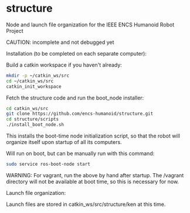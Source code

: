structure
=========

Node and launch file organization for the IEEE ENCS Humanoid Robot Project

CAUTION: incomplete and not debugged yet

Installation (to be completed on each separate computer):

Build a catkin workspace if you haven't already:

```sh
mkdir -p ~/catkin_ws/src
cd ~/catkin_ws/src
catkin_init_workspace
```

Fetch the structure code and run the boot_node installer:

```sh
cd catkin_ws/src
git clone https://github.com/encs-humanoid/structure.git
cd structure/scripts
./install_boot_node.sh
```

  This installs the boot-time node initialization script, so that the robot
  will organize itself upon startup of all its computers.

Will run on boot, but can be manually run with this command:

```sh
sudo service ros-boot-node start
```

WARNING: For vagrant, run the above by hand after startup. The /vagrant directory
will not be available at boot time, so this is necessary for now.

Launch file organization:

Launch files are stored in catkin_ws/src/structure/ken at this time.
